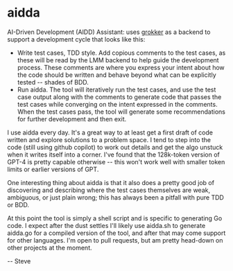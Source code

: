 # aidda

AI-Driven Development (AIDD) Assistant: uses
[grokker](https://github.com/stevegt/grokker) as a backend to support
a development cycle that looks like this:

- Write test cases, TDD style.  Add copious comments to the test
  cases, as these will be read by the LMM backend to help guide the
  development process.  These comments are where you express your
  intent about how the code should be written and behave beyond what
  can be explicitly tested -- shades of BDD. 
- Run aidda.  The tool will iteratively run the test cases, and use
  the test case output along with the comments to generate code that
  passes the test cases while converging on the intent expressed in
  the comments.  When the test cases pass, the tool will generate some
  recommendations for further development and then exit.

I use aidda every day.  It's a great way to at least get a first draft
of code written and explore solutions to a problem space.  I tend to
step into the code (still using github copilot) to work out details
and get the algo unstuck when it writes itself into a corner. I've
found that the 128k-token version of GPT-4 is pretty capable otherwise
-- this won't work well with smaller token limits or earlier versions
of GPT.

One interesting thing about aidda is that it also does a pretty good
job of discovering and describing where the test cases themselves are
weak, ambiguous, or just plain wrong; this has always been a pitfall
with pure TDD or BDD.

At this point the tool is simply a shell script and is specific to
generating Go code.  I expect after the dust settles I'll likely use
aidda.sh to generate aidda.go for a compiled version of the tool, and
after that may come support for other languages.  I'm open to pull
requests, but am pretty head-down on other projects at the moment.

-- Steve
